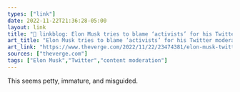 ```yaml
---
types: ["link"]
date: 2022-11-22T21:36:28-05:00
layout: link
title: "🔗 linkblog: Elon Musk tries to blame ‘activists’ for his Twitter moderation council lie - The Verge'"
art_title: "Elon Musk tries to blame ‘activists’ for his Twitter moderation council lie - The Verge"
art_link: "https://www.theverge.com/2022/11/22/23474381/elon-musk-twitter-moderation-council-activist-promise"
sources: ["theverge.com"]
tags: ["Elon Musk","Twitter","content moderation"]
---
```

This seems petty, immature, and misguided.  
 
